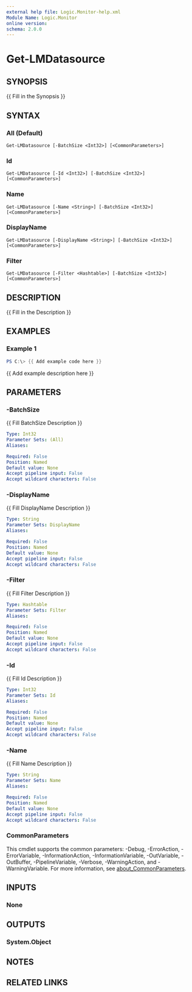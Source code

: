 ```yaml
---
external help file: Logic.Monitor-help.xml
Module Name: Logic.Monitor
online version:
schema: 2.0.0
---
```


# Get-LMDatasource

## SYNOPSIS
{{ Fill in the Synopsis }}

## SYNTAX

### All (Default)
```
Get-LMDatasource [-BatchSize <Int32>] [<CommonParameters>]
```

### Id
```
Get-LMDatasource [-Id <Int32>] [-BatchSize <Int32>] [<CommonParameters>]
```

### Name
```
Get-LMDatasource [-Name <String>] [-BatchSize <Int32>] [<CommonParameters>]
```

### DisplayName
```
Get-LMDatasource [-DisplayName <String>] [-BatchSize <Int32>] [<CommonParameters>]
```

### Filter
```
Get-LMDatasource [-Filter <Hashtable>] [-BatchSize <Int32>] [<CommonParameters>]
```

## DESCRIPTION
{{ Fill in the Description }}

## EXAMPLES

### Example 1
```powershell
PS C:\> {{ Add example code here }}
```

{{ Add example description here }}

## PARAMETERS

### -BatchSize
{{ Fill BatchSize Description }}

```yaml
Type: Int32
Parameter Sets: (All)
Aliases:

Required: False
Position: Named
Default value: None
Accept pipeline input: False
Accept wildcard characters: False
```

### -DisplayName
{{ Fill DisplayName Description }}

```yaml
Type: String
Parameter Sets: DisplayName
Aliases:

Required: False
Position: Named
Default value: None
Accept pipeline input: False
Accept wildcard characters: False
```

### -Filter
{{ Fill Filter Description }}

```yaml
Type: Hashtable
Parameter Sets: Filter
Aliases:

Required: False
Position: Named
Default value: None
Accept pipeline input: False
Accept wildcard characters: False
```

### -Id
{{ Fill Id Description }}

```yaml
Type: Int32
Parameter Sets: Id
Aliases:

Required: False
Position: Named
Default value: None
Accept pipeline input: False
Accept wildcard characters: False
```

### -Name
{{ Fill Name Description }}

```yaml
Type: String
Parameter Sets: Name
Aliases:

Required: False
Position: Named
Default value: None
Accept pipeline input: False
Accept wildcard characters: False
```

### CommonParameters
This cmdlet supports the common parameters: -Debug, -ErrorAction, -ErrorVariable, -InformationAction, -InformationVariable, -OutVariable, -OutBuffer, -PipelineVariable, -Verbose, -WarningAction, and -WarningVariable. For more information, see [about_CommonParameters](http://go.microsoft.com/fwlink/?LinkID=113216).

## INPUTS

### None
## OUTPUTS

### System.Object
## NOTES

## RELATED LINKS
